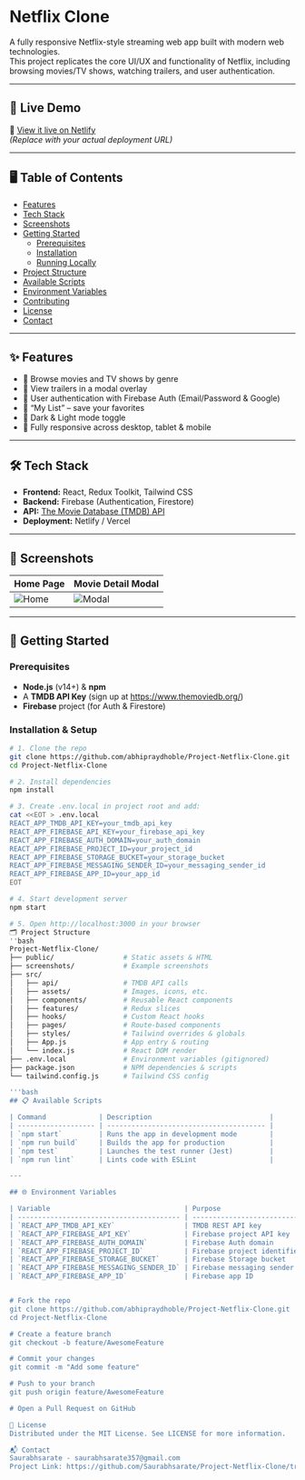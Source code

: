 # Netflix Clone

A fully responsive Netflix-style streaming web app built with modern web technologies.  
This project replicates the core UI/UX and functionality of Netflix, including browsing movies/TV shows, watching trailers, and user authentication.

---

## 🚀 Live Demo

🔗 [View it live on Netlify](https://your-netlify-app-url.netlify.app)  
*(Replace with your actual deployment URL)*

---

## 🖥️ Table of Contents

- [Features](#features)  
- [Tech Stack](#tech-stack)  
- [Screenshots](#screenshots)  
- [Getting Started](#getting-started)  
  - [Prerequisites](#prerequisites)  
  - [Installation](#installation)  
  - [Running Locally](#running-locally)  
- [Project Structure](#project-structure)  
- [Available Scripts](#available-scripts)  
- [Environment Variables](#environment-variables)  
- [Contributing](#contributing)  
- [License](#license)  
- [Contact](#contact)

---

## ✨ Features

- 🔎 Browse movies and TV shows by genre  
- 🎥 View trailers in a modal overlay  
- 🔑 User authentication with Firebase Auth (Email/Password & Google)  
- 📑 “My List” – save your favorites  
- 🌙 Dark & Light mode toggle  
- 📱 Fully responsive across desktop, tablet & mobile  

---

## 🛠️ Tech Stack

- **Frontend:** React, Redux Toolkit, Tailwind CSS  
- **Backend:** Firebase (Authentication, Firestore)  
- **API:** [The Movie Database (TMDB) API](https://www.themoviedb.org/)  
- **Deployment:** Netlify / Vercel  

---

## 📸 Screenshots

| Home Page                     | Movie Detail Modal            |
|-------------------------------|-------------------------------|
| ![Home](screenshots/home.png) | ![Modal](screenshots/modal.png) |

---

## 🏁 Getting Started

### Prerequisites

- **Node.js** (v14+) & **npm**  
- A **TMDB API Key** (sign up at https://www.themoviedb.org/)  
- **Firebase** project (for Auth & Firestore)

### Installation & Setup

```bash
# 1. Clone the repo
git clone https://github.com/abhipraydhoble/Project-Netflix-Clone.git
cd Project-Netflix-Clone

# 2. Install dependencies
npm install

# 3. Create .env.local in project root and add:
cat <<EOT > .env.local
REACT_APP_TMDB_API_KEY=your_tmdb_api_key
REACT_APP_FIREBASE_API_KEY=your_firebase_api_key
REACT_APP_FIREBASE_AUTH_DOMAIN=your_auth_domain
REACT_APP_FIREBASE_PROJECT_ID=your_project_id
REACT_APP_FIREBASE_STORAGE_BUCKET=your_storage_bucket
REACT_APP_FIREBASE_MESSAGING_SENDER_ID=your_messaging_sender_id
REACT_APP_FIREBASE_APP_ID=your_app_id
EOT

# 4. Start development server
npm start

# 5. Open http://localhost:3000 in your browser
🗂️ Project Structure
''bash 
Project-Netflix-Clone/
├── public/                 # Static assets & HTML
├── screenshots/            # Example screenshots
├── src/
│   ├── api/                # TMDB API calls
│   ├── assets/             # Images, icons, etc.
│   ├── components/         # Reusable React components
│   ├── features/           # Redux slices
│   ├── hooks/              # Custom React hooks
│   ├── pages/              # Route-based components
│   ├── styles/             # Tailwind overrides & globals
│   ├── App.js              # App entry & routing
│   └── index.js            # React DOM render
├── .env.local              # Environment variables (gitignored)
├── package.json            # NPM dependencies & scripts
└── tailwind.config.js      # Tailwind CSS config

'''bash
## 📋 Available Scripts

| Command             | Description                             |
| ------------------- | --------------------------------------- |
| `npm start`         | Runs the app in development mode        |
| `npm run build`     | Builds the app for production           |
| `npm test`          | Launches the test runner (Jest)         |
| `npm run lint`      | Lints code with ESLint                  |

---

## 🌐 Environment Variables

| Variable                                 | Purpose                              |
| ---------------------------------------- | ------------------------------------ |
| `REACT_APP_TMDB_API_KEY`                 | TMDB REST API key                    |
| `REACT_APP_FIREBASE_API_KEY`             | Firebase project API key             |
| `REACT_APP_FIREBASE_AUTH_DOMAIN`         | Firebase Auth domain                 |
| `REACT_APP_FIREBASE_PROJECT_ID`          | Firebase project identifier          |
| `REACT_APP_FIREBASE_STORAGE_BUCKET`      | Firebase Storage bucket              |
| `REACT_APP_FIREBASE_MESSAGING_SENDER_ID` | Firebase messaging sender ID         |
| `REACT_APP_FIREBASE_APP_ID`              | Firebase app ID                      |


# Fork the repo
git clone https://github.com/abhipraydhoble/Project-Netflix-Clone.git
cd Project-Netflix-Clone

# Create a feature branch
git checkout -b feature/AwesomeFeature

# Commit your changes
git commit -m "Add some feature"

# Push to your branch
git push origin feature/AwesomeFeature

# Open a Pull Request on GitHub

📄 License
Distributed under the MIT License. See LICENSE for more information.

📬 Contact
Saurabhsarate - saurabhsarate357@gmail.com
Project Link: https://github.com/Saurabhsarate/Project-Netflix-Clone/tree/main
